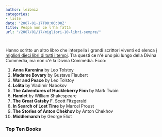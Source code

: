 ```yaml
---
author: leibniz
categories:
- liste
date: '2007-01-17T00:00:00Z'
title: Vespa non ce l'ha fatta
url: "/2007/01/17/migliori-10-libri-sempre/"

---
```

Hanno scritto un altro libro che interpella i grandi scrittori viventi ed elenca [i migliori dieci libri di tutti i tempi][1]. Tra questi ce n'è uno più lungo della Divina Commedia, ma non c'è la Divina Commedia. Ecco:

   1. **Anna Karenina** by Leo Tolstoy
   2. **Madame Bovary** by Gustave Flaubert
   3. **War and Peace** by Leo Tolstoy
   4. **Lolita** by Vladimir Nabokov
   5. **The Adventures of Huckleberry Finn** by Mark Twain
   6. **Hamlet** by William Shakespeare
   7. **The Great Gatsby** F. Scott Fitzgerald
   8. **In Search of Lost Time** by Marcel Proust
   9. **The Stories of Anton Chekhov** by Anton Chekhov
  10. **Middlemarch** by George Eliot


### Top Ten Books

[1]:	https://www.toptenbooks.net/